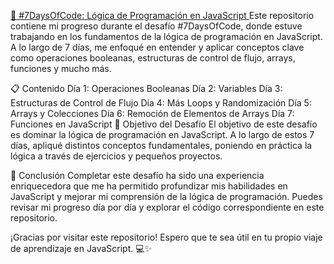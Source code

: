 <u> 🚀 #7DaysOfCode: Lógica de Programación en JavaScript </u>
Este repositorio contiene mi progreso durante el desafío #7DaysOfCode, donde estuve trabajando en los fundamentos de la lógica de programación en JavaScript. A lo largo de 7 días, me enfoqué en entender y aplicar conceptos clave como operaciones booleanas, estructuras de control de flujo, arrays, funciones y mucho más.

📋 Contenido
Día 1: Operaciones Booleanas
Día 2: Variables
Día 3: Estructuras de Control de Flujo
Día 4: Más Loops y Randomización
Día 5: Arrays y Colecciones
Día 6: Remoción de Elementos de Arrays
Día 7: Funciones en JavaScript
🚩 Objetivo del Desafío
El objetivo de este desafío es dominar la lógica de programación en JavaScript. A lo largo de estos 7 días, apliqué distintos conceptos fundamentales, poniendo en práctica la lógica a través de ejercicios y pequeños proyectos.

🚀 Conclusión
Completar este desafío ha sido una experiencia enriquecedora que me ha permitido profundizar mis habilidades en JavaScript y mejorar mi comprensión de la lógica de programación. Puedes revisar mi progreso día por día y explorar el código correspondiente en este repositorio.

¡Gracias por visitar este repositorio! Espero que te sea útil en tu propio viaje de aprendizaje en JavaScript. 💻✨
